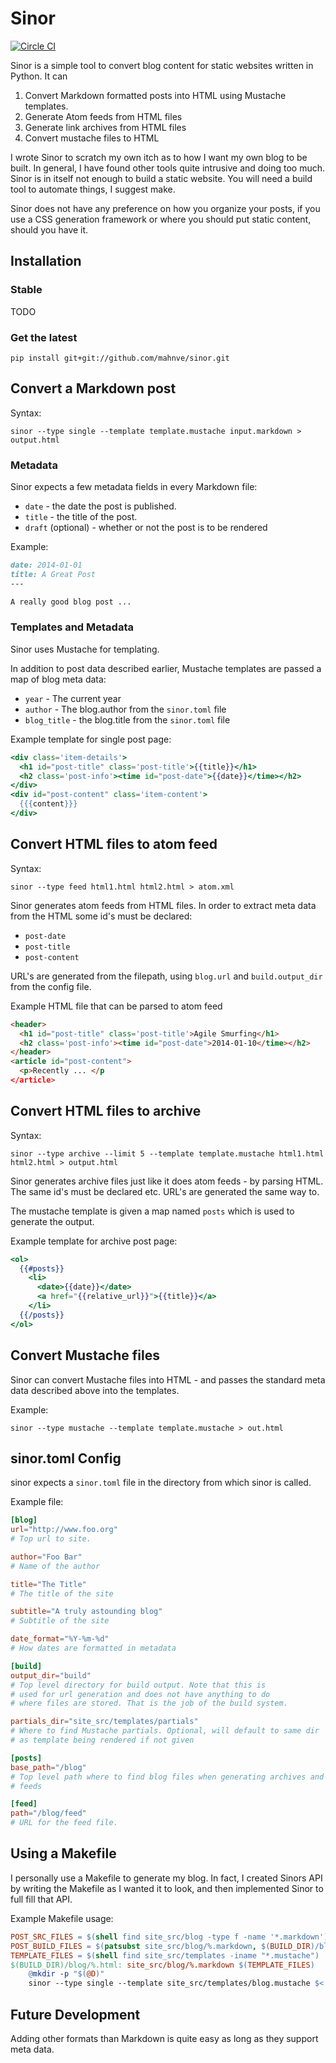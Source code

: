 # Sinor

[![Circle CI](https://circleci.com/gh/mahnve/sinor.svg?style=svg)](https://circleci.com/gh/mahnve/sinor)

Sinor is a simple tool to convert blog content for static websites
written in Python. It can

1. Convert Markdown formatted posts into HTML using Mustache templates.
2. Generate Atom feeds from HTML files
3. Generate link archives from HTML files
4. Convert mustache files to HTML

I wrote Sinor to scratch my own itch as to how I want my own blog to
be built. In general, I have found other tools quite intrusive and
doing too much. Sinor is in itself not enough to build a static
website. You will need a build tool to automate things, I suggest
make.

Sinor does not have any preference on how you organize your
posts, if you use a CSS generation framework or where you should put
static content, should you have it.

## Installation

### Stable

TODO

### Get the latest

```shell
pip install git+git://github.com/mahnve/sinor.git
```

## Convert a Markdown post

Syntax:

```shell
sinor --type single --template template.mustache input.markdown > output.html
```

### Metadata

Sinor expects a few metadata fields in every Markdown file:

* ```date``` - the date the post is published.
* ```title``` - the title of the post.
* ```draft``` (optional) - whether or not the post is to be rendered

Example:

```Markdown
date: 2014-01-01
title: A Great Post
---

A really good blog post ...
```

### Templates and Metadata

Sinor uses Mustache for templating.

In addition to post data described earlier, Mustache templates are passed a map of blog meta data:

* ```year``` - The current year
* ```author``` - The blog.author from the ```sinor.toml``` file
* ```blog_title``` - the blog.title from the ```sinor.toml``` file

Example template for single post page:

```mustache
<div class='item-details'>
  <h1 id="post-title" class='post-title'>{{title}}</h1>
  <h2 class='post-info'><time id="post-date">{{date}}</time></h2>
</div>
<div id="post-content" class='item-content'>
  {{{content}}}
</div>
```

## Convert HTML files to atom feed

Syntax:

```shell
sinor --type feed html1.html html2.html > atom.xml
```

Sinor generates atom feeds from HTML files. In order to extract meta data from the HTML some id's must be declared:

* ```post-date```
* ```post-title```
* ```post-content```

URL's are generated from the filepath, using ```blog.url``` and
```build.output_dir``` from the config file.

Example HTML file that can be parsed to atom feed

```html
<header>
  <h1 id="post-title" class='post-title'>Agile Smurfing</h1>
  <h2 class='post-info'><time id="post-date">2014-01-10</time></h2>
</header>
<article id="post-content">
  <p>Recently ... </p
</article>
```

## Convert HTML files to archive

Syntax:

```
sinor --type archive --limit 5 --template template.mustache html1.html html2.html > output.html
```

Sinor generates archive files just like it does atom feeds - by parsing HTML. The same id's must be declared etc. URL's are generated the same way to.

The mustache template is given a map named ```posts``` which is used to generate the output.

Example template for archive post page:

```Mustache
<ol>
  {{#posts}}
    <li>
      <date>{{date}}</date>
      <a href="{{relative_url}}">{{title}}</a>
    </li>
  {{/posts}}
</ol>
```

## Convert Mustache files

Sinor can convert Mustache files into HTML - and passes the standard meta data described above into the templates.

Example:

```shell
sinor --type mustache --template template.mustache > out.html
```

## sinor.toml Config

sinor expects a ```sinor.toml``` file in the directory from which
sinor is called.


Example file:

```toml
[blog]
url="http://www.foo.org"
# Top url to site.

author="Foo Bar"
# Name of the author

title="The Title"
# The title of the site

subtitle="A truly astounding blog"
# Subtitle of the site

date_format="%Y-%m-%d"
# How dates are formatted in metadata

[build]
output_dir="build"
# Top level directory for build output. Note that this is
# used for url generation and does not have anything to do
# where files are stored. That is the job of the build system.

partials_dir="site_src/templates/partials"
# Where to find Mustache partials. Optional, will default to same dir
# as template being rendered if not given

[posts]
base_path="/blog"
# Top level path where to find blog files when generating archives and
# feeds

[feed]
path="/blog/feed"
# URL for the feed file.
```


## Using a Makefile

I personally use a Makefile to generate my blog. In fact, I created
Sinors API by writing the Makefile as I wanted it to look, and then
implemented Sinor to full fill that API.

Example Makefile usage:

```Makefile
POST_SRC_FILES = $(shell find site_src/blog -type f -name '*.markdown')
POST_BUILD_FILES = $(patsubst site_src/blog/%.markdown, $(BUILD_DIR)/blog/%.html, $(POST_SRC_FILES))
TEMPLATE_FILES = $(shell find site_src/templates -iname "*.mustache")
$(BUILD_DIR)/blog/%.html: site_src/blog/%.markdown $(TEMPLATE_FILES)
	@mkdir -p "$(@D)"
	sinor --type single --template site_src/templates/blog.mustache $< > $@
```

## Future Development

Adding other formats than Markdown is quite easy as long as they
support meta data.
